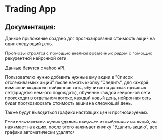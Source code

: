 # Trading App

## Документация:

Данное приложение создано для прогнозирования стоимость акций на один следующий день.

Прогнозы строятся с помощью анализа временных рядом с помощью рекурентной нейронной сети.

Данные берутся с yahoo API.

Пользователю нужно добавить нужные ему акции в "Список отслеживаемых акций" после нажать кнопку "Следить", для каждой компании создастся нейронная сеть, обучится на данных прошлых лет(придется немного подождать), обучение каждой нейронной сети происходит в отдельном потоке, каждый новый день, нейронная сеть будет прогнозировать стоимость акции на следующий день.

Также будут выводиться графики настоящих цен и прогнозируемых.

Если пользователю нужно удалить какую-то из выбранных им акций, он нажимает на акцию, после этого нажимает кнопку "Удалить акцию", все графики автоматически удалятся